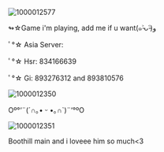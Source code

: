 ![1000012577](https://github.com/user-attachments/assets/f364d4e6-b8a1-406c-9dbb-94a253cb34d2)

↬☆Game i'm playing, add me if u want(๑˃̵ᴗ˂̵)و

ﾟ°☆ Asia Server:

ﾟ°☆ Hsr: 834166639

ﾟ°☆ Gi: 893276312 and 893810576

![1000012350](https://github.com/user-attachments/assets/bd6ef335-3d10-4074-93cb-5da42cd928e5)
  
   Oº°‘¨(⁠´⁠∩⁠｡⁠•⁠ ⁠ᵕ⁠ ⁠•⁠｡⁠∩⁠`⁠)¨‘°ºO

![1000012351](https://github.com/user-attachments/assets/adbb728c-41d9-4822-b3a0-7f5e9cc6c3db)

Boothill main and i loveee him so much<3
